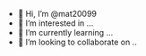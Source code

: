 - 👋 Hi, I’m @mat20099
- 👀 I’m interested in ...
- 🌱 I’m currently learning ...
- 💞️ I’m looking to collaborate on .. 

<!---
mat20099/mat20099 is a ✨ special ✨ repository because its `README.md` (this file) appears on your GitHub profile.
You can click the Preview link to take a look at your changes.
--->
